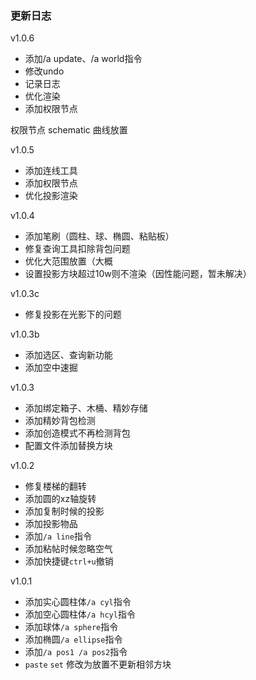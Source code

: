 ### 更新日志

v1.0.6
- 添加/a update、/a world指令
- 修改undo
- 记录日志
- 优化渲染
- 添加权限节点

权限节点
schematic
曲线放置


v1.0.5
- 添加连线工具
- 添加权限节点
- 优化投影渲染

v1.0.4
- 添加笔刷（圆柱、球、椭圆、粘贴板）
- 修复查询工具扣除背包问题
- 优化大范围放置（大概
- 设置投影方块超过10w则不渲染（因性能问题，暂未解决）

v1.0.3c
- 修复投影在光影下的问题

v1.0.3b
- 添加选区、查询新功能
- 添加空中速掘


v1.0.3
- 添加绑定箱子、木桶、精妙存储
- 添加精妙背包检测
- 添加创造模式不再检测背包
- 配置文件添加替换方块

v1.0.2
- 修复楼梯的翻转
- 添加圆的xz轴旋转
- 添加复制时候的投影
- 添加投影物品
- 添加`/a line`指令
- 添加粘帖时候忽略空气
- 添加快捷键`ctrl+u`撤销


v1.0.1
- 添加实心圆柱体`/a cyl`指令
- 添加空心圆柱体`/a hcyl`指令
- 添加球体`/a sphere`指令
- 添加椭圆`/a ellipse`指令
- 添加`/a pos1 /a pos2`指令
- `paste` `set` 修改为放置不更新相邻方块